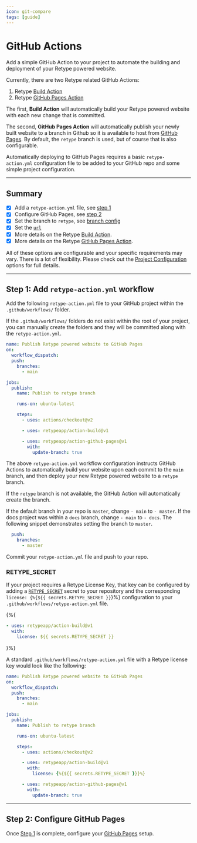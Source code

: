 ```yaml
---
icon: git-compare
tags: [guide]
---
```

# GitHub Actions

Add a simple GitHub Action to your project to automate the building and deployment of your Retype powered website.

Currently, there are two Retype related GitHub Actions:

1. Retype [Build Action](https://github.com/retypeapp/action-build)
2. Retype [GitHub Pages Action](https://github.com/retypeapp/action-github-pages)

The first, **Build Action** will automatically build your Retype powered website with each new change that is committed.

The second, **GitHub Pages Action** will automatically publish your newly built website to a branch in Github so it is available to host from [GitHub Pages](https://pages.github.com/). By default, the `retype` branch is used, but of course that is also configurable.

Automatically deploying to GitHub Pages requires a basic `retype-action.yml` configuration file to be added to your GitHub repo and some simple project configuration.

---

## Summary

- [x] Add a `retype-action.yml` file, see [step 1](#step-1-add-retypeyml-workflow)
- [x] Configure GitHub Pages, see [step 2](../hosting/github-pages.md#step-2-configure-github-pages)
- [x] Set the branch to `retype`, see [branch config](../hosting/github-pages.md#pick-a-branch)
- [x] Set the [`url`](../hosting/github-pages.md#set-a-url)
- [x] More details on the Retype [Build Action](https://github.com/retypeapp/action-build).
- [x] More details on the Retype [GitHub Pages Action](https://github.com/retypeapp/action-github-pages).

All of these options are configurable and your specific requirements may vary. There is a lot of flexibility. Please check out the [Project Configuration](../configuration/project.md) options for full details.

---

## Step 1: Add `retype-action.yml` workflow

Add the following `retype-action.yml` file to your GitHub project within the `.github/workflows/` folder.

If the `.github/workflows/` folders do not exist within the root of your project, you can manually create the folders and they will be committed along with the `retype-action.yml`.

```yml .github/workflows/retype-action.yml
name: Publish Retype powered website to GitHub Pages
on:
  workflow_dispatch:
  push:
    branches:
      - main

jobs:
  publish:
    name: Publish to retype branch

    runs-on: ubuntu-latest

    steps:
      - uses: actions/checkout@v2

      - uses: retypeapp/action-build@v1

      - uses: retypeapp/action-github-pages@v1
        with:
          update-branch: true
```

The above `retype-action.yml` workflow configuration instructs GitHub Actions to automatically build your website upon each commit to the `main` branch, and then deploy your new Retype powered website to a `retype` branch.

If the `retype` branch is not available, the GitHub Action will automatically create the branch.

If the default branch in your repo is `master`, change `- main` to `- master`. If the docs project was within a `docs` branch, change `- main` to `- docs`. The following snippet demonstrates setting the branch to `master`.

```yml
  push:
    branches:
      - master
```

Commit your `retype-action.yml` file and push to your repo.

### RETYPE_SECRET

If your project requires a Retype License Key, that key can be configured by adding a [`RETYPE_SECRET`](cli.md#retype_secret) secret to your repository and the corresponding `license: {%{${{ secrets.RETYPE_SECRET }}`}%} configuration to your `.github/workflows/retype-action.yml` file.

{%{
```yml
- uses: retypeapp/action-build@v1
  with:
    license: ${{ secrets.RETYPE_SECRET }}
```
}%}

A standard `.github/workflows/retype-action.yml` file with a Retype license key would look like the following:

```yml .github/workflows/retype-action.yml
name: Publish Retype powered website to GitHub Pages
on:
  workflow_dispatch:
  push:
    branches:
      - main

jobs:
  publish:
    name: Publish to retype branch

    runs-on: ubuntu-latest

    steps:
      - uses: actions/checkout@v2

      - uses: retypeapp/action-build@v1
        with:
          license: {%{${{ secrets.RETYPE_SECRET }}}%}

      - uses: retypeapp/action-github-pages@v1
        with:
          update-branch: true
```

---

## Step 2: Configure GitHub Pages

Once [Step 1](#step-1-add-retypeyml-workflow) is complete, configure your [GitHub Pages](../hosting/github-pages.md#step-2-configure-github-pages) setup.